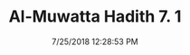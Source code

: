 ---
title        : "Al-Muwatta Hadith 7. 1"
date         : 7/25/2018 12:28:53 PM
draft        : false
type         : "hadith"
layout       : "hadith"
BookCode     : "AMH"
VolumeNumber : "7"
HadithNumber : "1"
categories  :  ["Prayer, Tahajjud - Concerning Prayer in the Night"]
---